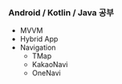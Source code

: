 ### Android / Kotlin / Java 공부

- MVVM
- Hybrid App
- Navigation 
  - TMap
  - KakaoNavi
  - OneNavi
